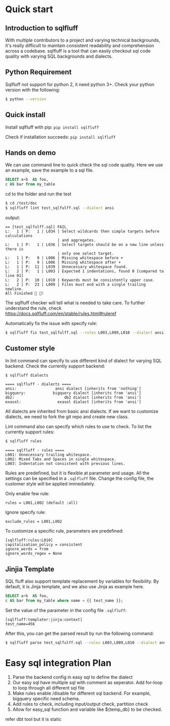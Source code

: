 # Quick start

## Introduction to sqlfluff

With multiple contributors to a project and varying technical backgrounds, it's really difficult to maintain consistent readability and comprehension across a codebase.
sqlfluff is a tool that can easily checkout sql code quality with varying SQL backgrounds and dialects.

## Python Requirement

Sqlfluff not support for python 2, it need python 3+. Check your python version with the following:

```bash
$ python --version
```

## Quick install

Install sqlfluff with pip: `pip install sqlfluff`

Check if installation succeeds: `pip install sqlfluff`


## Hands on demo
We can use command line to quick check the sql code quality. Here we use an example, save the example to a sql file.
```sql
SELECT a+b  AS foo,
c AS bar from my_table
```
cd to the folder and run the test
```bash
$ cd /test/doc
$ sqlfluff lint test_sqlfulff.sql --dialect ansi
```
output:
```
== [test_sqlfulff.sql] FAIL
L:   1 | P:   1 | L034 | Select wildcards then simple targets before calculations
                       | and aggregates.
L:   1 | P:   1 | L036 | Select targets should be on a new line unless there is
                       | only one select target.
L:   1 | P:   9 | L006 | Missing whitespace before +
L:   1 | P:   9 | L006 | Missing whitespace after +
L:   1 | P:  11 | L039 | Unnecessary whitespace found.
L:   2 | P:   1 | L003 | Expected 1 indentations, found 0 [compared to line 01]
L:   2 | P:  10 | L010 | Keywords must be consistently upper case.
L:   2 | P:  23 | L009 | Files must end with a single trailing newline.
All Finished 📜 🎉!
```
The sqlfluff checker will tell what is needed to take care.
To further understand the rule, check https://docs.sqlfluff.com/en/stable/rules.html#ruleref

Automatically fix the issue with specify rule:

```bash
$ sqlfluff fix test_sqlfulff.sql --rules L003,L009,L010 --dialect ansi
```

## Customer style
In lint command can specify to use different kind of dialect for varying SQL backend.
Check the currently support backend:

```bash
$ sqlfluff dialects
```
```output
==== sqlfluff - dialects ====
ansi:                 ansi dialect [inherits from 'nothing']
bigquery:            bigquery dialect [inherits from 'ansi']
db2:                      db2 dialect [inherits from 'ansi']
exasol:                exasol dialect [inherits from 'ansi']
```
All dialects are inherited from basic ansi dialects. If we want to customize dialects, we need to fork the git repo and create new class.

Lint command also can specify which rules to use to check. To list the currently support rules:

```bash
$ sqlfluff rules
```

```output
==== sqlfluff - rules ====
L001: Unnecessary trailing whitespace.
L002: Mixed Tabs and Spaces in single whitespace.
L003: Indentation not consistent with previous lines.
```

Rules are predefined, but it is flexible at parameter and usage.
All the settings can be specified in a `.sqlfluff` file.
Change the config file, the customer style will be applied immediately.

Only enable few rule:

```config
rules = L001,L002 (default :all)
```

Ignore specify rule:

```config
exclude_rules = L001,L002
```

To customize a specific rule, parameters are predefined:

```config
[sqlfluff:rules:L010]
capitalisation_policy = consistent
ignore_words = from
ignore_words_regex = None
```

## Jinjia Template

SQL fluff also support template replacement by variables for flexibility.
By default, it is Jinja template, and we also use Jinja as example here.

```sql
SELECT a+b  AS foo,
c AS bar from my_table where name = {{ test_name }};
```

Set the value of the parameter in the config file `.sqlfluff`:

```config
[sqlfluff:templater:jinja:context]
test_name=456
```

After this, you can get the parsed result by run the following command:

```bash
$ sqlfluff parse test_sqlfulff.sql --rules L003,L009,L010 --dialect ansi
```

# Easy sql integration Plan

1. Parse the backend config in easy sql to define the dialect
2. Our easy sql have multiple sql with comment as seperator. Add for-loop to loop through all different sql file
3. Make rules enable /disable for different sql backend. For example, bigquery specific need schema.
4. Add rules to check, including input/output check, partition check
5. Allow for easy_sql function  and variable like ${temp_db} to be checked.


refer dbt tool but it is static
